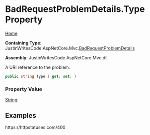 # BadRequestProblemDetails\.Type Property

[Home](../../../README.md)

**Containing Type**: JustinWritesCode\.AspNetCore\.Mvc\.[BadRequestProblemDetails](../README.md)

**Assembly**: JustinWritesCode\.AspNetCore\.Mvc\.dll

  
A URI reference to the problem\.

```csharp
public string Type { get; set; }
```

### Property Value

[String](https://docs.microsoft.com/en-us/dotnet/api/system.string)

## Examples

https://httpstatuses\.com/400